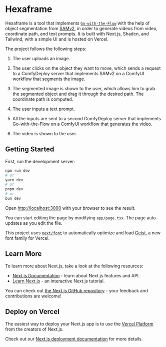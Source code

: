 
# Hexaframe

Hexaframe is a tool that implements [`Go-with-the-Flow`](https://eyeline-research.github.io/Go-with-the-Flow/) with the help of object segmentation from [SAMv2](https://github.com/facebookresearch/sam2), in order to generate videos from video, coordinate path, and text prompts. It is built with Next.js, Shadcn, and Tailwind, with a simple UI and is hosted on Vercel. 

The project follows the following steps:

1. The user uploads an image.

2. The user clicks on the object they want to move, which sends a request to a ComfyDeploy server that implements SAMv2 on a ComfyUI workflow that segments the image. 

3. The segmented image is shown to the user, which allows him to grab the segmented object and drag it through the desired path. The coordinate path is computed.

4. The user inputs a text prompt.

5. All the inputs are sent to a second ComfyDeploy server that implements Go-with-the-Flow on a ComfyUI workflow that generates the video.

6. The video is shown to the user.

## Getting Started

First, run the development server:

```bash
npm run dev
# or
yarn dev
# or
pnpm dev
# or
bun dev
```

Open [http://localhost:3000](http://localhost:3000) with your browser to see the result.

You can start editing the page by modifying `app/page.tsx`. The page auto-updates as you edit the file.

This project uses [`next/font`](https://nextjs.org/docs/app/building-your-application/optimizing/fonts) to automatically optimize and load [Geist](https://vercel.com/font), a new font family for Vercel.

## Learn More

To learn more about Next.js, take a look at the following resources:

- [Next.js Documentation](https://nextjs.org/docs) - learn about Next.js features and API.
- [Learn Next.js](https://nextjs.org/learn) - an interactive Next.js tutorial.

You can check out [the Next.js GitHub repository](https://github.com/vercel/next.js) - your feedback and contributions are welcome!

## Deploy on Vercel

The easiest way to deploy your Next.js app is to use the [Vercel Platform](https://vercel.com/new?utm_medium=default-template&filter=next.js&utm_source=create-next-app&utm_campaign=create-next-app-readme) from the creators of Next.js.

Check out our [Next.js deployment documentation](https://nextjs.org/docs/app/building-your-application/deploying) for more details.
